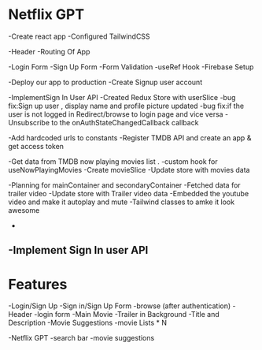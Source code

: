 # Netflix GPT

-Create react app
-Configured TailwindCSS

-Header
-Routing Of App

-Login Form
-Sign Up Form
-Form Validation
-useRef Hook
-Firebase Setup

-Deploy our app to production
-Create
Signup user account

-ImplementSign In User API
-Created Redux Store with userSlice
-bug fix:Sign up user , display name and profile picture updated
-bug fix:if the user is not logged in Redirect/browse to login page and vice versa
-Unsubscribe to the onAuthStateChangedCallback callback

-Add hardcoded urls to constants
-Register TMDB API and create an app & get access token

-Get data from TMDB now playing movies list .
-custom hook for useNowPlayingMovies
-Create movieSlice
-Update store with movies data

-Planning for mainContainer and secondaryContainer
-Fetched data for trailer video
-Update store with Trailer video data
-Embedded the youtube video and make it autoplay and mute
-Tailwind classes to amke it look awesome

-

## -Implement Sign In user API

# Features

-Login/Sign Up
-Sign in/Sign Up Form
-browse (after authentication)
-Header
-login form
-Main Movie
-Trailer in Background
-Title and Description
-Movie Suggestions
-movie Lists \* N

-Netflix GPT
-search bar
-movie suggestions
